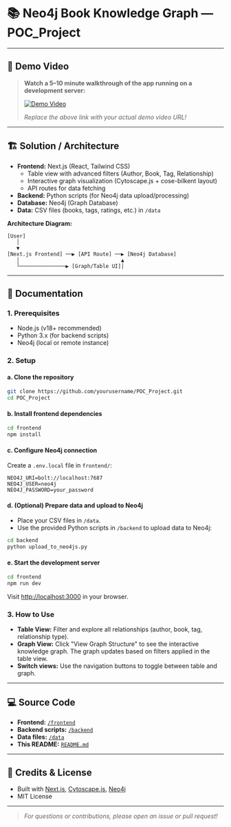 # 📚 Neo4j Book Knowledge Graph — POC_Project

---

## 🎥 Demo Video

> **Watch a 5–10 minute walkthrough of the app running on a development server:**
>
> [![Demo Video](https://img.youtube.com/vi/YOUR_VIDEO_ID_HERE/0.jpg)](https://www.youtube.com/watch?v=YOUR_VIDEO_ID_HERE)
>
> _Replace the above link with your actual demo video URL!_

---

## 🏗️ Solution / Architecture

- **Frontend:** Next.js (React, Tailwind CSS)
  - Table view with advanced filters (Author, Book, Tag, Relationship)
  - Interactive graph visualization (Cytoscape.js + cose-bilkent layout)
  - API routes for data fetching
- **Backend:** Python scripts (for Neo4j data upload/processing)
- **Database:** Neo4j (Graph Database)
- **Data:** CSV files (books, tags, ratings, etc.) in `/data`

**Architecture Diagram:**
```
[User]
   │
   ▼
[Next.js Frontend] ──▶ [API Route] ──▶ [Neo4j Database]
   │                                 ▲
   └───────────────▶ [Graph/Table UI]│
```

---

## 📖 Documentation

### 1. Prerequisites
- Node.js (v18+ recommended)
- Python 3.x (for backend scripts)
- Neo4j (local or remote instance)

### 2. Setup

#### a. Clone the repository
```bash
git clone https://github.com/yourusername/POC_Project.git
cd POC_Project
```

#### b. Install frontend dependencies
```bash
cd frontend
npm install
```

#### c. Configure Neo4j connection
Create a `.env.local` file in `frontend/`:
```
NEO4J_URI=bolt://localhost:7687
NEO4J_USER=neo4j
NEO4J_PASSWORD=your_password
```

#### d. (Optional) Prepare data and upload to Neo4j
- Place your CSV files in `/data`.
- Use the provided Python scripts in `/backend` to upload data to Neo4j:
```bash
cd backend
python upload_to_neo4js.py
```

#### e. Start the development server
```bash
cd frontend
npm run dev
```
Visit [http://localhost:3000](http://localhost:3000) in your browser.

### 3. How to Use
- **Table View:** Filter and explore all relationships (author, book, tag, relationship type).
- **Graph View:** Click "View Graph Structure" to see the interactive knowledge graph. The graph updates based on filters applied in the table view.
- **Switch views:** Use the navigation buttons to toggle between table and graph.

---

## 💻 Source Code

- **Frontend:** [`/frontend`](./frontend)
- **Backend scripts:** [`/backend`](./backend)
- **Data files:** [`/data`](./data)
- **This README:** [`README.md`](./README.md)

---

## 🙏 Credits & License

- Built with [Next.js](https://nextjs.org/), [Cytoscape.js](https://js.cytoscape.org/), [Neo4j](https://neo4j.com/)
- MIT License

---

> _For questions or contributions, please open an issue or pull request!_
